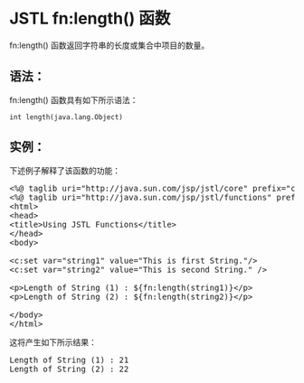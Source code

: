 # JSTL fn:length() 函数

fn:length() 函数返回字符串的长度或集合中项目的数量。

## 语法：

fn:length() 函数具有如下所示语法：

``` 
int length(java.lang.Object)
``` 

## 实例：

下述例子解释了该函数的功能：

<pre class="prettyprint notranslate tryit">
&lt;%@ taglib uri="http://java.sun.com/jsp/jstl/core" prefix="c" %&gt;
&lt;%@ taglib uri="http://java.sun.com/jsp/jstl/functions" prefix="fn" %&gt;
&lt;html&gt;
&lt;head&gt;
&lt;title&gt;Using JSTL Functions&lt;/title&gt;
&lt;/head&gt;
&lt;body&gt;

&lt;c:set var="string1" value="This is first String."/&gt;
&lt;c:set var="string2" value="This is second String." /&gt;

&lt;p&gt;Length of String (1) : ${fn:length(string1)}&lt;/p&gt;
&lt;p&gt;Length of String (2) : ${fn:length(string2)}&lt;/p&gt;

&lt;/body&gt;
&lt;/html&gt;
</pre>

这将产生如下所示结果：

<pre class="result notranslate">
Length of String (1) : 21
Length of String (2) : 22
</pre>
